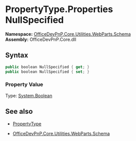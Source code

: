 # PropertyType.Properties NullSpecified
  

**Namespace:** [OfficeDevPnP.Core.Utilities.WebParts.Schema](OfficeDevPnP.Core.Utilities.WebParts.Schema.md)  
**Assembly:** OfficeDevPnP.Core.dll  
## Syntax
```C#
public boolean NullSpecified { get; }
public boolean NullSpecified { set; }
```

### Property Value
Type: [System.Boolean](System.Boolean.md) 

## See also
- [PropertyType](PropertyType.md) 

- [OfficeDevPnP.Core.Utilities.WebParts.Schema](OfficeDevPnP.Core.Utilities.WebParts.Schema.md)
